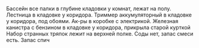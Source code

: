Бассейн все палки в глубине кладовки у комнат, лежат на полу. Лестница в кладовке у коридора.
Триммер аккумуляторный в кладовке у коридора, под обоями. Ак-ры в коробке с электрикой.
Железная канистра с бензином в кладовке у коридора, прикрыла старой курткой
Набор странных тряпок лежит на верхней полке. Соды нет, запас смеси есть. Запас спич
